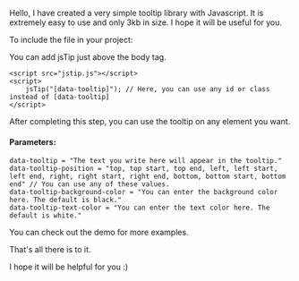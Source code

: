 Hello, I have created a very simple tooltip library with Javascript. It is extremely easy to use and only 3kb in size. I hope it will be useful for you.

To include the file in your project:

You can add jsTip just above the body tag.

```
<script src="jstip.js"></script>
<script>
    jsTip("[data-tooltip]"); // Here, you can use any id or class instead of [data-tooltip]
</script>
```

After completing this step, you can use the tooltip on any element you want.

#### Parameters:

```
data-tooltip = "The text you write here will appear in the tooltip."
data-tooltip-position = "top, top start, top end, left, left start, left end, right, right start, right end, bottom, bottom start, bottom end" // You can use any of these values.
data-tooltip-background-color = "You can enter the background color here. The default is black."
data-tooltip-text-color = "You can enter the text color here. The default is white."
```

You can check out the demo for more examples.

That's all there is to it.

I hope it will be helpful for you :)
